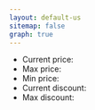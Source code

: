 ```yaml
---
layout: default-us
sitemap: false
graph: true
---
```


<div class="center-all bottom-separation">
	<div id="product"></div>
</div>

<div class="center-detail">
	<div id="image"></div>
	<div class="tiles center-all">
	<ul>
		<li><div class="productDetail">Current price:</div> <div id="price" class="left-align"></div></li>
		<li><div class="productDetail">Max price:</div> <div id="maxprice" class="left-align"></div></li>
		<li><div class="productDetail">Min price:</div> <div id="minprice" class="left-align"></div></li>	
		<li><div class="productDetail">Current discount:</div> <div class="discount left-align" id="discount"></div></li>
		<li><div class="productDetail">Max discount:</div> <div id="maxdiscount" class="left-align"></div></li>
	</ul>
	</div>
	<div class="center-detail diagram"><canvas id="myChart" className="chartjs"></canvas></div>
</div>

<div class="center-all">
	<div id="product2"></div>
</div>

<script>
	window.addEventListener("load", function(){
		urlParams = new URLSearchParams(window.location.search);
		
		product = urlParams.get('product')
		brand = urlParams.get('brand')
		category = urlParams.get('category')
		price = urlParams.get('price')
		maxprice = urlParams.get('maxprice')
		minprice = urlParams.get('minprice')

		document.getElementById("product").innerHTML = "<a href='https://www.yoox.com/us/" + product + "/item' class='detail-margin button-text'>BUY NOW " + category.toUpperCase() + " " + brand + "</a>";

		document.getElementById("product2").innerHTML = "<a href='https://www.yoox.com/us/" + product + "/item' class='detail-margin button-text'>BUY NOW " + category.toUpperCase() + " " + brand + "</a>";

		var prefix = product.substring(0,2)
		document.getElementById("image").innerHTML = "<img src='https://www.yoox.com/images/items/" + prefix + "/" + product + "_14_f.jpg?width=350&amp;height=490&amp;impolicy=crop&amp;gravity=Center' width='350' height='490' class='detail-margin'/>";

		document.getElementById("price").innerHTML = parseFloat(price).toLocaleString('en-US', { style: 'currency', currency: 'USD' })
		document.getElementById("maxprice").innerHTML = parseFloat(maxprice).toLocaleString('en-US', { style: 'currency', currency: 'USD' })
		document.getElementById("minprice").innerHTML = parseFloat(minprice).toLocaleString('en-US', { style: 'currency', currency: 'USD' })
	
		if(parseFloat(price) < parseFloat(maxprice)) {
			document.getElementById("discount").innerHTML = (parseFloat(maxprice) - parseFloat(price)).toLocaleString('en-US', { style: 'currency', currency: 'USD' })
		} else {
			document.getElementById("discount").innerHTML = "None"
			document.getElementById("discount").classList.remove("discount");
		}

		if(parseFloat(minprice) < parseFloat(maxprice)) {
			document.getElementById("maxdiscount").innerHTML = (parseFloat(maxprice) - parseFloat(minprice)).toLocaleString('en-US', { style: 'currency', currency: 'USD' })
		} else {
			document.getElementById("maxdiscount").innerHTML = "None"
		}	

		$.getJSON('/assets/data/diagram-data-us.txt', function(data) {
		})
		.fail(function(jqXHR, textStatus, errorThrown) {
	        console.log("error " + textStatus);
	        console.log("incoming Text " + jqXHR.responseText);
    	})
    	.done(function(data){
    		var ctx = document.getElementById('myChart').getContext('2d');
    		console.log('data' + JSON.stringify(data.data[product]))

			var myChart = new Chart(ctx, {
		        type: 'line',
		        data: {
		            datasets: [{
		                label: 'Price',
		                fill: false,
		                data: data.data[product],
		                backgroundColor: 'blue',
		                borderColor: 'blue',
		            }],
		        },
		        options: {
		        	responsive: true,
    				maintainAspectRatio: false,
		            title: {
		                display: true,
		                text: 'Price evolution of ' + product
		            },
		            scales: {
		            	xAxes: [{
							type:'time',
							position: 'bottom',
							time: {
							    tooltipFormat:'MM/DD/YYYY',
			              		parser: 'YYYY-MM-DD',
			              		unit: 'day',
			              		displayFormats: {
			                		'day': 'DD/MM/YYYY'
			              		}
			          		},
							distribution: 'series'
						}]
		            },
		            tooltips: {
		            	custom: function(tooltip) {
					        tooltip.displayColors = false;
				        },
				        callbacks: {
				            label: function(tooltipItem, data) {
				                return '$' + tooltipItem.yLabel;
		            		}
		        		}
   					}
		        }
			});
    	});

    	document.title = brand + ' ' + category + ' | Cameyoox'
	});
</script>